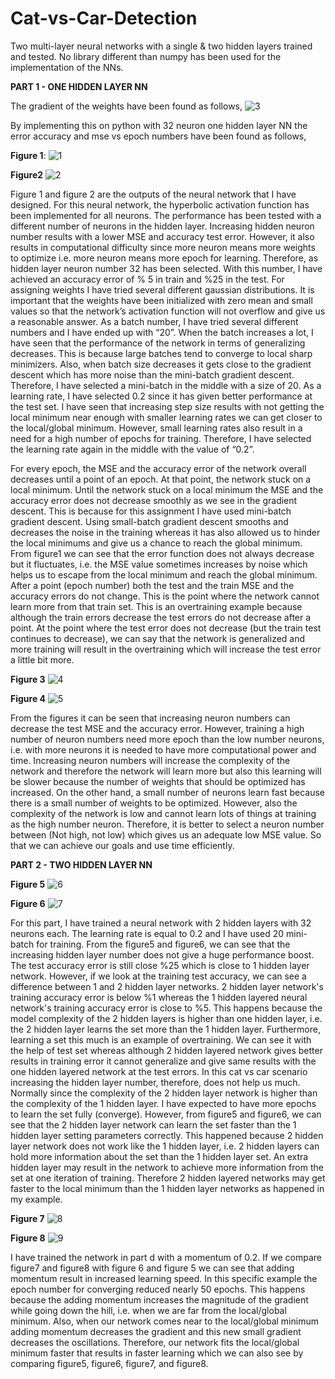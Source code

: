 # Cat-vs-Car-Detection
Two multi-layer neural networks with a single &amp; two hidden layers trained and tested. No library different than numpy has been used for the implementation of the NNs.

**PART 1 - ONE HIDDEN LAYER NN**

The gradient of the weights have been found as follows, 
![3](https://user-images.githubusercontent.com/48417171/76670689-fa7fac80-65a2-11ea-8bc0-5f4106f73b31.png)

By implementing this on python with 32 neuron one hidden layer NN the error accuracy and mse vs epoch numbers have been found as follows,

**Figure 1**:
![1](https://user-images.githubusercontent.com/48417171/76670768-5a765300-65a3-11ea-8927-f171c21e8657.png)

**Figure2**
![2](https://user-images.githubusercontent.com/48417171/76670778-66faab80-65a3-11ea-9cb6-5ce1850ab29e.png)

Figure 1 and figure 2 are the outputs of the neural network that I have designed. For this neural network, the hyperbolic activation function has been implemented for all neurons. The performance has been tested with a different number of neurons in the hidden layer. Increasing hidden neuron number results with a lower MSE and accuracy test error. However, it also results in computational difficulty since more neuron means more weights to optimize i.e. more neuron means more epoch for learning. Therefore, as hidden layer neuron number 32 has been selected. With this number, I have achieved an accuracy error of % 5 in train and %25 in the test.
For assigning weights I have tried several different gaussian distributions. It is important that the weights have been initialized with zero mean and small values so that the network’s activation function will not overflow and give us a reasonable answer. As a batch number, I have tried several different numbers and I have ended up with “20”. When the batch increases a lot, I have seen that the performance of the network in terms of generalizing decreases. This is because large batches tend to converge to local sharp minimizers. Also, when batch size decreases it gets close to the gradient descent which has more noise than the mini-batch gradient descent. Therefore, I have selected a mini-batch in the middle with a size of 20.
As a learning rate, I have selected 0.2 since it has given better performance at the test set. I have seen that increasing step size results with not getting the local minimum near enough with smaller learning rates we can get closer to the local/global minimum. However, small learning rates also result in a need for a high number of epochs for training. Therefore, I have selected the learning rate again in the middle with the value of “0.2”.

For every epoch, the MSE and the accuracy error of the network overall decreases until a point of an epoch. At that point, the network stuck on a local minimum. Until the network stuck on a local minimum the MSE and the accuracy error does not decrease smoothly as we see in the gradient descent. This is because for this assignment I have used mini-batch gradient descent. Using small-batch gradient descent smooths and decreases the noise in the training whereas it has also allowed us to hinder the local minimums and give us a chance to reach the global minimum. From figure1 we can see that the error function does not always decrease but it fluctuates, i.e. the MSE value sometimes increases by noise which helps us to escape from the local minimum and reach the global minimum. After a point (epoch number) both the test and the train MSE and the accuracy errors do not change. This is the point where the network cannot learn more from that train set. This is an overtraining example because although the train errors decrease the test errors do not decrease after a point. At the point where the test error does not decrease (but the train test continues to decrease), we can say that the network is generalized and more training will result in the overtraining which will increase the test error a little bit more.

**Figure 3**
![4](https://user-images.githubusercontent.com/48417171/76670832-ceb0f680-65a3-11ea-89d5-c51958575ea9.png)

**Figure 4**
![5](https://user-images.githubusercontent.com/48417171/76670833-cfe22380-65a3-11ea-88b1-4741f76db9e8.png)

From the figures it can be seen that increasing neuron numbers can decrease the test MSE and the accuracy error. However, training a high number of neuron numbers need more epoch than the low number neurons, i.e. with more neurons it is needed to have more computational power and time. Increasing neuron numbers will increase the complexity of the network and therefore the network will learn more but also this learning will be slower because the number of weights that should be optimized has increased. On the other hand, a small number of neurons learn fast because there is a small number of weights to be optimized. However, also the complexity of the network is low and cannot learn lots of things at training as the high number neuron.
Therefore, it is better to select a neuron number between (Not high, not low) which gives us an adequate low MSE value. So that we can achieve our goals and use time efficiently.


**PART 2 - TWO HIDDEN LAYER NN**

**Figure 5**
![6](https://user-images.githubusercontent.com/48417171/76670890-16d01900-65a4-11ea-9d77-14de73cf8883.png)

**Figure 6**
![7](https://user-images.githubusercontent.com/48417171/76670891-1768af80-65a4-11ea-966b-6342a693f9cb.png)


For this part, I have trained a neural network with 2 hidden layers with 32 neurons each. The learning rate is equal to 0.2 and I have used 20 mini-batch for training.
From the figure5 and figure6, we can see that the increasing hidden layer number does not give a huge performance boost. The test accuracy error is still close %25 which is close to 1 hidden layer network. However, if we look at the training test accuracy, we can see a difference between 1 and 2 hidden layer networks. 2 hidden layer network's training accuracy error is below %1 whereas the 1 hidden layered neural network's training accuracy error is close to %5. This happens because the model complexity of the 2 hidden layers is higher than one hidden layer, i.e. the 2 hidden layer learns the set more than the 1 hidden layer. Furthermore, learning a set this much is an example of overtraining. We can see it with the help of test set whereas although 2 hidden layered network gives better results in training error it cannot generalize and give same results with the one hidden layered network at the test errors. In this cat vs car scenario increasing the hidden layer number, therefore, does not help us much.
Normally since the complexity of the 2 hidden layer network is higher than the complexity of the 1 hidden layer. I have expected to have more epochs to learn the set fully (converge). However, from figure5 and figure6, we can see that the 2 hidden layer network can learn the set faster than the 1 hidden layer setting parameters correctly. This happened because 2 hidden layer network does not work like the 1 hidden layer, i.e. 2 hidden layers can hold more information about the set than the 1 hidden layer set. An extra hidden layer may result in the network to achieve more information from the set at one iteration of training. Therefore 2 hidden layered networks may get faster to the local minimum than the 1 hidden layer networks as happened in my example.


**Figure 7**
![8](https://user-images.githubusercontent.com/48417171/76670892-18014600-65a4-11ea-87f7-d74a23faf63a.png)

**Figure 8**
![9](https://user-images.githubusercontent.com/48417171/76670893-18014600-65a4-11ea-9b50-66ddb2f65966.png)


I have trained the network in part d with a momentum of 0.2. If we compare figure7 and figure8 with figure 6 and figure 5 we can see that adding momentum result in increased learning speed. In this specific example the epoch number for converging reduced nearly 50 epochs. This happens because the adding momentum increases the magnitude of the gradient while going down the hill, i.e. when we are far from the local/global minimum. Also, when our network comes near to the local/global minimum adding momentum decreases the gradient and this new small gradient decreases the oscillations. Therefore, our network fits the local/global minimum faster that results in faster learning which we can also see by comparing figure5, figure6, figure7, and figure8.
